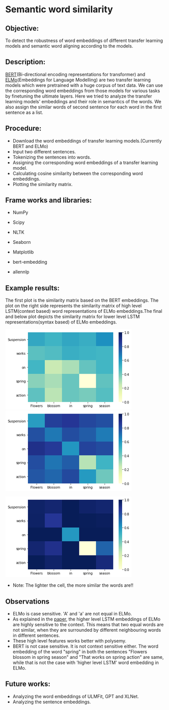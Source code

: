 # Semantic word similarity

## Objective:
 To detect the robustness of word embeddings of different transfer learning models and semantic word aligning according to the models.
 
## Description:
 [BERT](https://arxiv.org/pdf/1810.04805.pdf)(Bi-directional encoding representations for transformer) and [ELMo](https://arxiv.org/pdf/1802.05365.pdf)(Embeddings for Language Modelling) are two transfer learning models which were pretrained with a huge corpus of text data. We can use the corresponding word embeddings from those models for various tasks by finetuning the ultimate layers.
  Here we tried to analyze the transfer learning models' embeddings and their role in semantics of the words. We also assign the similar words of second sentence for each word in the first sentence as a list.
 
## Procedure:
* Download the word embeddings of transfer learning models.(Currently BERT and ELMo)
* Input two different sentences.
* Tokenizing the sentences into words.
* Assigning the corresponding word embeddings of a transfer learning model.
* Calculating cosine similarity between the corresponding word embeddings.
* Plotting the similarity matrix.

## Frame works and libraries:
* NumPy
* Scipy
* NLTK
* Seaborn
* Matplotlib

* bert-embedding
* allennlp

## Example results:
 The first plot is the similarity matrix based on the BERT embeddings. The plot on the right side represents the similarity matrix of high level LSTM(context based) word representations of ELMo embeddings.The final and below plot depicts the similarity matrix for lower level LSTM representations(syntax based) of ELMo embeddings.

![Bert embedding](bert_1.png) ![ELMo embedding(High level LSTM)](elmo_1.png) 

![ELMo embedding(Low level LSTM)](elmo_2.png)

* Note: The lighter the cell, the more similar the words are!!

## Observations
* ELMo is case sensitive. 'A' and 'a' are not equal in ELMo.
* As explained in the [paper](https://arxiv.org/pdf/1802.05365.pdf), the higher level LSTM embeddings of ELMo are highly sensitive to the context. This means that two equal words are not similar, when they are surrounded by different neighbouring words in different sentences.
* These high level features works better with polysemy.
* BERT is not case sensitive. It is not context sensitive either.
 The word embedding of the word "spring" in both the sentences "Flowers blossom in spring season" and "That works on spring action" are same, while that is not the case with 'higher level LSTM' word embedding in ELMo.

## Future works:
* Analyzing the word embeddings of ULMFit, GPT and XLNet.
* Analyzing the sentence embeddings.



